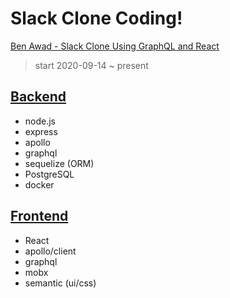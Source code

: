 # Slack Clone Coding!

[Ben Awad - Slack Clone Using GraphQL and React](https://www.youtube.com/playlist?list=PLN3n1USn4xlkdRlq3VZ1sT6SGW0-yajjL)

> start 2020-09-14 ~ present

## [Backend](./backend/)
- node.js
- express
- apollo
- graphql
- sequelize (ORM)
- PostgreSQL
- docker


## [Frontend](./frontend/)
- React
- apollo/client
- graphql
- mobx
- semantic (ui/css)